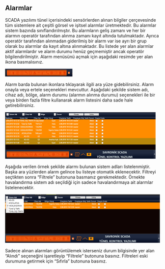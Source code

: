 ## **Alarmlar**

SCADA yazılımı tünel içerisindeki sensörlerden alınan bilgiler çerçevesinde tüm sistemlere ait çeşitli görsel ve işitsel alarmlar üretmektedir. Bu alarmlar sistem bazında sınıflandırılmıştır. Bu alarmların geliş zamanı ve her bir alarmın operatör tarafından alınma zamanı kayıt altında tutulmaktadır. Ayrıca operatör tarafından alınmadan giderilmiş bir alarm var ise ayrı bir grup olarak bu alarmlar da kayıt altına alınmaktadır. Bu listede yer alan alarmlar aktif alarmlardır ve alarm durumu henüz geçmemiştir ancak operatör bilgilendirilmiştir. Alarm menüsünü açmak için aşağıdaki resimde yer alan ikona basmalısınız.

![image.png](/.attachments/image-c862d289-bc4c-4dfd-8b40-803061d320bb.png)

Alarm barda bulunan ikonlara tıklayarak ilgili ara yüze gidebilirsiniz. Alarm onayla veya ertele seçenekleri mevcuttur. Aşağıdaki şekilde sistem adı, cihaz adı, bölge, alarm durumu (alarmın alınma durumu) seçenekleri ile bir veya birden fazla filtre kullanarak alarm listesini daha sade hale getirebilirsiniz. 

![image.png](/.attachments/image-b77268ea-78ae-45db-a3fc-e54045bc92f1.png)

Aşağıda verilen örnek şekilde alarmı bulunan sistem adları listelenmiştir. Başka ara yüzlerden alarm gelince bu listeye otomatik eklenecektir. Filtreyi seçtikten sonra “Filtrele” butonuna basmanız gerekmektedir. Örnekte havalandırma sistem adı seçildiği için sadece havalandırmaya ait alarmlar listelenecektir.

![image.png](/.attachments/image-c720fcde-0764-4af3-871d-a03568263985.png)

Sadece alınan alarmları görüntülemek isterseniz durum bilgisinde yer alan “Alındı” seçeneğini işaretleyip “Filtrele” butonuna basınız. Filtreleri eski durumuna getirmek için “Sıfırla” butonuna basınız.